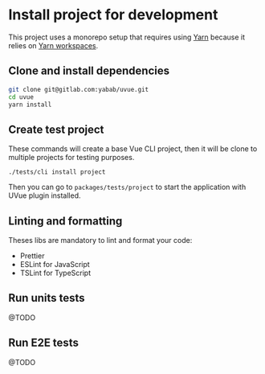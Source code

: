 # Install project for development

This project uses a monorepo setup that requires using [Yarn](https://yarnpkg.com) because it relies on [Yarn workspaces](https://yarnpkg.com/blog/2017/08/02/introducing-workspaces/).

## Clone and install dependencies

```bash
git clone git@gitlab.com:yabab/uvue.git
cd uvue
yarn install
```

## Create test project

These commands will create a base Vue CLI project, then it will be clone to multiple projects for
testing purposes.

```
./tests/cli install project
```

Then you can go to `packages/tests/project` to start the application with UVue plugin installed.

## Linting and formatting

Theses libs are mandatory to lint and format your code:

- Prettier
- ESLint for JavaScript
- TSLint for TypeScript

## Run units tests

@TODO

## Run E2E tests

@TODO
